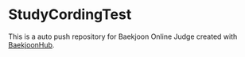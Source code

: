 # StudyCordingTest
This is a auto push repository for Baekjoon Online Judge created with [BaekjoonHub](https://github.com/BaekjoonHub/BaekjoonHub).
